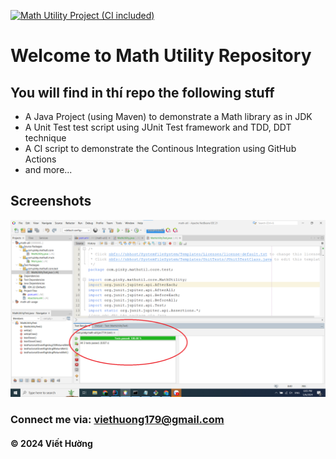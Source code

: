 [![Math Utility Project (CI included)](https://github.com/viet-huong-ne/math-util/actions/workflows/maven.yml/badge.svg)](https://github.com/viet-huong-ne/math-util/actions/workflows/maven.yml)

# Welcome to Math Utility Repository

## You will find in thí repo the following stuff

* A Java Project (using Maven) to demonstrate a Math library as in JDK
* A Unit Test test script using JUnit Test framework and TDD, DDT technique
* A CI script to demonstrate the Continous Integration using GitHub Actions
* and more...

## Screenshots
![Source code and test script](https://github.com/viet-huong-ne/math-util/blob/main/sreenshots/SourceCodeAndUnitTest.png)
### Connect me via: viethuong179@gmail.com

#### &#169; 2024 Viết Hường
